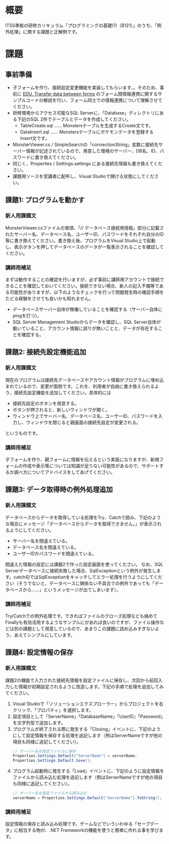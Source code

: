 # 概要

ITSS準拠の研修カリキュラム「プログラミングの基礎(1)（B121）」のうち、「例外処理」に関する課題と正解例です。

# 課題

## 事前準備
- 子フォームを作り、接続設定変更機能を実装してもらいます、。そのため、事前に [EDU. Transfer data between forms](https://gitlab.com/it_education/edu.-transfer-data-between-forms) のフォーム間情報連携に関するサンプルコードの解説を行い、フォーム同士での情報連携について理解させてください。
- 研修環境からアクセス可能なSQL Serverに、「Database」ディレクトリにある下記のSQL 2件でテーブルとデータを作成してください。
  - TableCreate.sql …… Monstersテーブルを生成するCreate文です。
  - DataInsert.sql …… Monstersテーブルにポケモンデータを登録するInsert文です。
- MonsterViewer.cs / SimpleSearchの「connectionString」変数に接続先サーバー情報が記述されているので、用意した環境のサーバー、DB名、ID、パスワードに書き換えてください。
- 同じく、Properties / Settings.settings にある接続先情報も書き換えてください。
- 課題用ソースを受講者に配布し、Visual Studioで開ける状態にしてください。



## 課題1: プログラムを動かす

### 新人用課題文
MonsterViewer.csファイルの冒頭、「// データベース接続用情報」部分に記載されたサーバー名、データベース名、ユーザーID、パスワードをそれぞれ自分のID等に書き換えてください。書き換え後、プログラムをVisual Studio上で起動し、表示ボタンを押してデータベースのデータが一覧表示されることを確認してください。

### 講師用補足
まずは動作することの確認を行いますが、必ず事前に講師用アカウントで接続できることを確認しておいてください。接続できない場合、新人の記入不備等である可能性がありますが、以下のようなチェックを行って問題発生時の確認手順をたどる経験をさせても良いかも知れません。

- データベースサーバー自体が稼働していることを確認する（サーバー自体にpingを打つ）。
- SQL Server Management Studioからデータを確認し、SQL Server自体が動いていること、アカウント情報に誤りが無いことと、データが存在することを確認する。



## 課題2: 接続先設定機能追加

### 新人用課題文
現在のプログラムは接続先データベースやアカウント情報がプログラムに埋め込まれているので、変更が面倒です。これを、利用者が自由に書き換えられるよう、接続先設定機能を追加してください。具体的には

- 接続先設定のボタンを用意する。
- ボタンが押されると、新しいウィンドウが開く。
- ウィンドウ上でサーバー名、データベース名、ユーザーID、パスワードを入力し、ウィンドウを閉じると親画面の接続先設定が変更される。

というものです。

### 講師用補足
子フォームを作り、親フォームに情報を伝えるという実装になりますが、新規フォームの作成や表示等については知識が足りない可能性があるので、サポートするか調べ方についてアドバイスをしてあげてください。



## 課題3: データ取得時の例外処理追加

### 新人用課題文
データベースからデータを取得している処理をTry、Catchで囲み、下記のような場合にメッセージ「データベースからデータを取得できません。」が表示されるようにしてください。

- サーバー名を間違えている。
- データベース名を間違えている。
- ユーザーIDかパスワードを間違えている。

間違えた情報の設定には課題2で作った設定画面を使ってください。
なお、SQL Serverデータベースに接続失敗した場合、SqlExceptionという例外が発生します。catch句ではSqlExceptionをキャッチしてエラー処理を行うようにしてください（そうでないと、データベースに関係ない不具合での例外であっても「データベースから……」というメッセージが出てしまいます）。

### 講師用補足
Try/Catchでの例外処理です。できればファイルのクローズ処理なども絡めてFinallyも有効活用するようなサンプルにがあれば良いのですが、ファイル操作などは別の課題として用意しているので、あまりこの課題に詰め込みすぎないよう、あえてシンプルにしています。



## 課題4: 設定情報の保存

### 新人用課題文
課題2の機能で入力された接続先情報を設定ファイルに保存し、次回から前回入力した情報が初期設定されるように改造します。下記の手順で処理を追加してみてください。

1. Visual Studioで「ソリューションエクスプローラー」からプロジェクトを右クリック、「プロパティ」を選択します。
1. 設定項目として「ServerName」「DatabaseName」「UserID」「Password」を文字列型で追加します。
1. プログラムが終了される際に発生する「Closing」イベントに、下記のようにして設定情報を保存する処理を追記します（例はServerNameですが他の項目も同様に追記してください）。
    ```cs
    // サーバー名を設定ファイルに保存
    Properties.Settings.Default["ServerName"] = serverName;
    Properties.Settings.Default.Save();
    ```
1. プログラム起動時に発生する「Load」イベントに、下記のように設定情報をファイルから読み込む処理を追記します（例はServerNameですが他の項目も同様に追記してください）。
    ```cs
    // サーバー名を設定ファイルから読み込む
    serverName = Properties.Settings.Default["ServerName"].ToString();
    ```

### 講師用補足
設定情報の保存と読み込み処理です。ゲームなどでいういわゆる「セーブデータ」に相当する物が、.NET Frameworkの機能を使うと簡単に作れる事を学びます。
